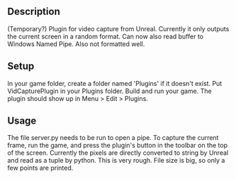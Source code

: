 ## Description

(Temporary?) Plugin for video capture from Unreal. Currently it only outputs the current screen in a random format. Can now also read buffer to Windows Named Pipe. Also not formatted well.

## Setup

In your game folder, create a folder named 'Plugins' if it doesn't exist. Put VidCapturePlugin in your Plugins folder. Build and run your game. The plugin should show up in Menu > Edit > Plugins.

## Usage
The file server.py needs to be run to open a pipe. To capture the current frame, run the game, and press the plugin's button in the toolbar on the top of the screen. Currently the pixels are directly converted to string by Unreal and read as a tuple by python. This is very rough. File size is big, so only a few points are printed.
